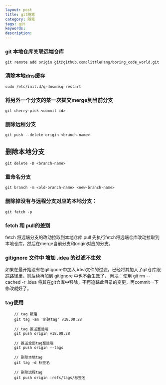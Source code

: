```yaml
---
layout: post
title: git随笔
category: 随笔
tags: git
keywords:
description:
---
```


### git 本地仓库关联远端仓库
    git remote add origin git@github.com:littlePang/boring_code_world.git


### 清除本地dns缓存
    sudo /etc/init.d/q-dnsmasq restart

### 将另外一个分支的某一次提交merge到当前分支

    git cherry-pick <commit id>

### 删除远程分支
    git push --delete origin <branch-name>

## 删除本地分支
    git delete -D <branch-name>

### 重命名分支
    git branch -m <old-branch-name> <new-branch-name>

### 删除掉没有与远程分支对应的本地分支：
    git fetch -p

### fetch 和 pull的差别
fetch 将远端分支的改动拉取到本地仓库
pull 先执行fetch将远端仓库改动拉取到本地仓库，然后在merge当前分支和origin对应的分支。

### gitignore 文件中 增加 .idea 的过滤不生效
如果在最开始没有在gitignore中加入.idea文件的过滤，已经将其加入了git仓库跟踪路径里，则后续再加到 gitignore 中也不会生效了，
解决：使用 git rm --cached -r .idea 将其在git仓库中移除，不再追踪此目录的变更，再commit一下修改就好了。

### tag使用

        // tag 新建
        git tag -am '新建tag' v18.08.28

        // tag 推送至远端
        git push origin v18.08.28

        // 推送全部tag至远端
        git push origin --tags

        // 删除本地tag
        git tag -d 标签名

        // 删除远程tag
        git push origin :refs/tags/标签名
